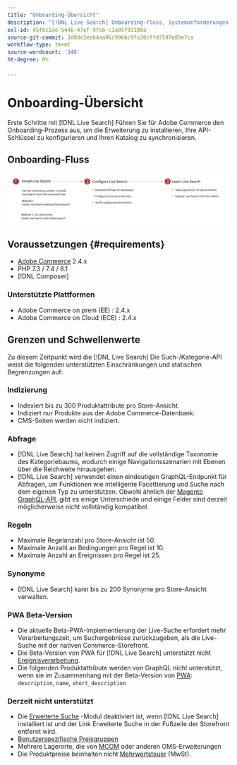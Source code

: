 ```yaml
---
title: "Onboarding-Übersicht"
description: "[!DNL Live Search] Onboarding-Fluss, Systemanforderungen, Grenzen und Einschränkungen"
exl-id: 45f6c1ae-544b-47ef-9feb-c1a05f93108a
source-git-commit: 3d0de3eeb4aa96c996bc9fa38cffd7597e89e7ca
workflow-type: tm+mt
source-wordcount: '348'
ht-degree: 0%

---
```


# Onboarding-Übersicht

Erste Schritte mit [!DNL Live Search] Führen Sie für Adobe Commerce den Onboarding-Prozess aus, um die Erweiterung zu installieren, Ihre API-Schlüssel zu konfigurieren und Ihren Katalog zu synchronisieren.

## Onboarding-Fluss

![[!DNL Live Search] Onboarding-Diagramm](assets/onboarding-flow.svg)

## Voraussetzungen {#requirements}

* [Adobe Commerce](https://magento.com/products/magento-commerce) 2.4.x
* PHP 7.3 / 7.4 / 8.1
* [!DNL Composer]

### Unterstützte Plattformen

* Adobe Commerce on prem (EE) : 2.4.x
* Adobe Commerce on Cloud (ECE) : 2.4.x

## Grenzen und Schwellenwerte

Zu diesem Zeitpunkt wird die [!DNL Live Search] Die Such-/Kategorie-API weist die folgenden unterstützten Einschränkungen und statischen Begrenzungen auf:

### Indizierung

* Indexiert bis zu 300 Produktattribute pro Store-Ansicht.
* Indiziert nur Produkte aus der Adobe Commerce-Datenbank.
* CMS-Seiten werden nicht indiziert.

### Abfrage

* [!DNL Live Search] hat keinen Zugriff auf die vollständige Taxonomie des Kategoriebaums, wodurch einige Navigationsszenarien mit Ebenen über die Reichweite hinausgehen.
* [!DNL Live Search] verwendet einen eindeutigen GraphQL-Endpunkt für Abfragen, um Funktionen wie intelligente Facettierung und Suche nach dem eigenen Typ zu unterstützen. Obwohl ähnlich der [Magento GraphQL-API](https://developer.adobe.com/commerce/webapi/graphql/), gibt es einige Unterschiede und einige Felder sind derzeit möglicherweise nicht vollständig kompatibel.

### Regeln

* Maximale Regelanzahl pro Store-Ansicht ist 50.
* Maximale Anzahl an Bedingungen pro Regel ist 10.
* Maximale Anzahl an Ereignissen pro Regel ist 25.

### Synonyme

* [!DNL Live Search] kann bis zu 200 Synonyme pro Store-Ansicht verwalten.

### PWA Beta-Version

* Die aktuelle Beta-PWA-Implementierung der Live-Suche erfordert mehr Verarbeitungszeit, um Suchergebnisse zurückzugeben, als die Live-Suche mit der nativen Commerce-Storefront.
* Die Beta-Version von PWA für [!DNL Live Search] unterstützt nicht [Ereignisverarbeitung](https://developer.adobe.com/commerce/services/shared-services/storefront-events/sdk/).
* Die folgenden Produktattribute werden von GraphQL nicht unterstützt, wenn sie im Zusammenhang mit der Beta-Version von [PWA](https://developer.adobe.com/commerce/pwa-studio/): `description`, `name`, `short_description`

### Derzeit nicht unterstützt

* Die [Erweiterte Suche](https://experienceleague.adobe.com/docs/commerce-admin/catalog/catalog/search/search.html#advanced-search) -Modul deaktiviert ist, wenn [!DNL Live Search] installiert ist und der Link Erweiterte Suche in der Fußzeile der Storefront entfernt wird.
* [Benutzerspezifische Preisgruppen](https://experienceleague.adobe.com/docs/commerce-admin/catalog/products/pricing/product-price-group.html)
* Mehrere Lagerorte, die von [MCOM](https://experienceleague.adobe.com/docs/commerce-admin/systems/integrations/mcom.html) oder anderen OMS-Erweiterungen
* Die Produktpreise beinhalten nicht [Mehrwertsteuer](https://experienceleague.adobe.com/docs/commerce-admin/stores-sales/site-store/taxes/vat.html) (MwSt).
